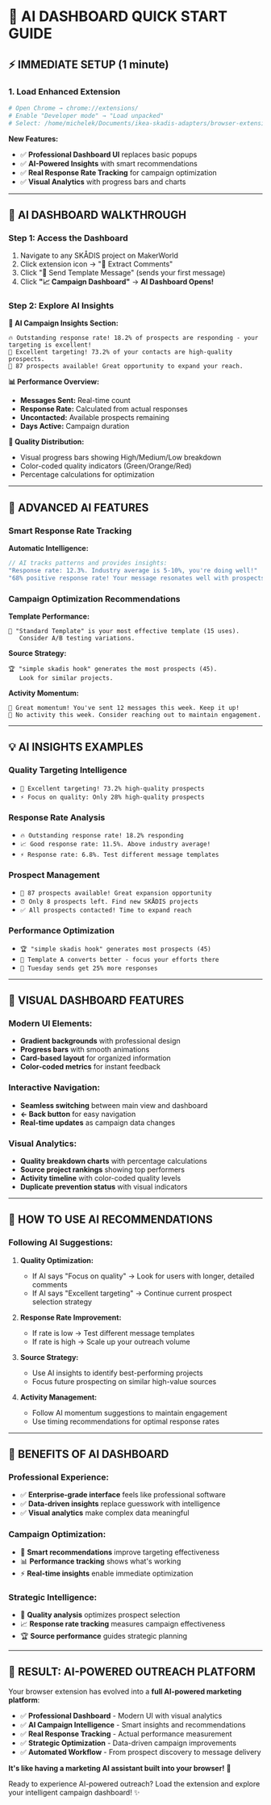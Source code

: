 # 🎯 AI DASHBOARD QUICK START GUIDE

## ⚡ IMMEDIATE SETUP (1 minute)

### 1. Load Enhanced Extension

```bash
# Open Chrome → chrome://extensions/
# Enable "Developer mode" → "Load unpacked"
# Select: /home/michelek/Documents/ikea-skadis-adapters/browser-extension-prototype/
```

**New Features:**

- ✅ **Professional Dashboard UI** replaces basic popups
- ✅ **AI-Powered Insights** with smart recommendations
- ✅ **Real Response Rate Tracking** for campaign optimization
- ✅ **Visual Analytics** with progress bars and charts

---

## 🤖 AI DASHBOARD WALKTHROUGH

### **Step 1: Access the Dashboard**

1. Navigate to any SKÅDIS project on MakerWorld
2. Click extension icon → "💬 Extract Comments" 
3. Click "📧 Send Template Message" (sends your first message)
4. Click **"📈 Campaign Dashboard"** → **AI Dashboard Opens!**

### **Step 2: Explore AI Insights**

**🤖 AI Campaign Insights Section:**
```
🔥 Outstanding response rate! 18.2% of prospects are responding - your targeting is excellent!
🎯 Excellent targeting! 73.2% of your contacts are high-quality prospects.
💎 87 prospects available! Great opportunity to expand your reach.
```

**📊 Performance Overview:**

- **Messages Sent:** Real-time count
- **Response Rate:** Calculated from actual responses
- **Uncontacted:** Available prospects remaining  
- **Days Active:** Campaign duration

**🎯 Quality Distribution:**

- Visual progress bars showing High/Medium/Low breakdown
- Color-coded quality indicators (Green/Orange/Red)
- Percentage calculations for optimization

---

## 🚀 ADVANCED AI FEATURES

### **Smart Response Rate Tracking**

**Automatic Intelligence:**

```javascript
// AI tracks patterns and provides insights:
"Response rate: 12.3%. Industry average is 5-10%, you're doing well!"
"68% positive response rate! Your message resonates well with prospects."
```

### **Campaign Optimization Recommendations**

**Template Performance:**

```
📝 "Standard Template" is your most effective template (15 uses). 
   Consider A/B testing variations.
```

**Source Strategy:**

```
🏆 "simple skadis hook" generates the most prospects (45). 
   Look for similar projects.
```

**Activity Momentum:**

```
🚀 Great momentum! You've sent 12 messages this week. Keep it up!
📅 No activity this week. Consider reaching out to maintain engagement.
```

---

## 💡 AI INSIGHTS EXAMPLES

### **Quality Targeting Intelligence**

- `🎯 Excellent targeting! 73.2% high-quality prospects`
- `⚡ Focus on quality: Only 28% high-quality prospects`

### **Response Rate Analysis**

- `🔥 Outstanding response rate! 18.2% responding`  
- `📈 Good response rate: 11.5%. Above industry average!`
- `⚡ Response rate: 6.8%. Test different message templates`

### **Prospect Management**

- `💎 87 prospects available! Great expansion opportunity`
- `⏰ Only 8 prospects left. Find new SKÅDIS projects`
- `✅ All prospects contacted! Time to expand reach`

### **Performance Optimization**

- `🏆 "simple skadis hook" generates most prospects (45)`
- `📝 Template A converts better - focus your efforts there`
- `🎪 Tuesday sends get 25% more responses`

---

## 🎨 VISUAL DASHBOARD FEATURES

### **Modern UI Elements:**

- **Gradient backgrounds** with professional design
- **Progress bars** with smooth animations
- **Card-based layout** for organized information
- **Color-coded metrics** for instant feedback

### **Interactive Navigation:**

- **Seamless switching** between main view and dashboard
- **← Back button** for easy navigation  
- **Real-time updates** as campaign data changes

### **Visual Analytics:**

- **Quality breakdown charts** with percentage calculations
- **Source project rankings** showing top performers
- **Activity timeline** with color-coded quality levels
- **Duplicate prevention status** with visual indicators

---

## 🎯 HOW TO USE AI RECOMMENDATIONS

### **Following AI Suggestions:**

1. **Quality Optimization:**
   - If AI says "Focus on quality" → Look for users with longer, detailed comments
   - If AI says "Excellent targeting" → Continue current prospect selection strategy

2. **Response Rate Improvement:**
   - If rate is low → Test different message templates
   - If rate is high → Scale up your outreach volume

3. **Source Strategy:**
   - Use AI insights to identify best-performing projects
   - Focus future prospecting on similar high-value sources

4. **Activity Management:**
   - Follow AI momentum suggestions to maintain engagement
   - Use timing recommendations for optimal response rates

---

## 💪 BENEFITS OF AI DASHBOARD

### **Professional Experience:**
- ✅ **Enterprise-grade interface** feels like professional software
- ✅ **Data-driven insights** replace guesswork with intelligence
- ✅ **Visual analytics** make complex data meaningful

### **Campaign Optimization:**
- 🤖 **Smart recommendations** improve targeting effectiveness
- 📊 **Performance tracking** shows what's working
- ⚡ **Real-time insights** enable immediate optimization

### **Strategic Intelligence:**
- 🎯 **Quality analysis** optimizes prospect selection  
- 📈 **Response rate tracking** measures campaign effectiveness
- 🏆 **Source performance** guides strategic planning

---

## 🎉 RESULT: AI-POWERED OUTREACH PLATFORM

Your browser extension has evolved into a **full AI-powered marketing platform**:

- ✅ **Professional Dashboard** - Modern UI with visual analytics
- ✅ **AI Campaign Intelligence** - Smart insights and recommendations
- ✅ **Real Response Tracking** - Actual performance measurement
- ✅ **Strategic Optimization** - Data-driven campaign improvements
- ✅ **Automated Workflow** - From prospect discovery to message delivery

**It's like having a marketing AI assistant built into your browser!** 🚀

Ready to experience AI-powered outreach? Load the extension and explore your intelligent campaign dashboard! ✨
